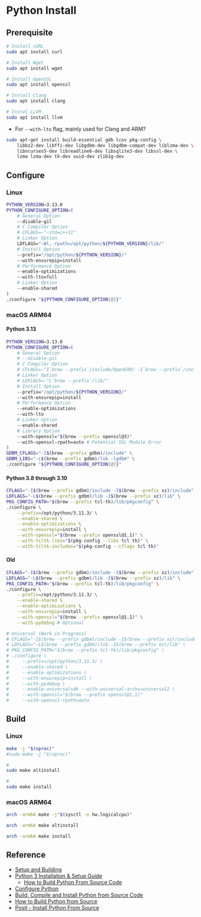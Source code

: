 # Python Install

## Prerequisite

```bash
# Install cURL
sudo apt install curl
```

```bash
# Install Wget
sudo apt install wget
```

```bash
# Install OpenSSL
sudo apt install openssl
```

```bash
# Install Clang
sudo apt install clang
```

```bash
# Instal LLVM
sudo apt install llvm
```
* For `--with-lto` flag, mainly used for Clang and ARM?

```bash
sudo apt-get install build-essential gdb lcov pkg-config \
    libbz2-dev libffi-dev libgdbm-dev libgdbm-compat-dev liblzma-dev \
    libncurses5-dev libreadline6-dev libsqlite3-dev libssl-dev \
    lzma lzma-dev tk-dev uuid-dev zlib1g-dev
```

## Configure

### Linux

```bash
PYTHON_VERSION=3.13.0
PYTHON_CONFIGURE_OPTION=(
    # General Option
    --disable-gil
    # C Compiler Option
    # CFLAGS=-"-std=c++11"
    # Linker Option
    LDFLAGS="-Wl,-rpath=/opt/python/${PYTHON_VERSION}/lib/"
    # Install Option
    --prefix="/opt/python/${PYTHON_VERSION}/"
    --with-ensurepip=install
    # Performance Option
    --enable-optimizations
    --with-lto=full
    # Linker Option
    --enable-shared
)
./configure "${PYTHON_CONFIGURE_OPTION[@]}"
```

### macOS ARM64

#### Python 3.13

```bash
PYTHON_VERSION=3.13.0
PYTHON_CONFIGURE_OPTION=(
    # General Option
    # --disable-gil
    # C Compiler Option
    # CFLAGS=-"I`brew --prefix`/include/OpenEXR/ -I`brew --prefix`/include/Imath/ -std=c++11"
    # Linker Option
    # LDFLAGS=-"L`brew --prefix`/lib/"
    # Install Option
    --prefix="/opt/python/${PYTHON_VERSION}/"
    --with-ensurepip=install
    # Performance Option
    --enable-optimizations
    --with-lto
    # Linker Option
    --enable-shared
    # Library Option
    --with-openssl="$(brew --prefix openssl@3)"
    --with-openssl-rpath=auto # Potential SSL Module Error
)
GDBM_CFLAGS="-I$(brew --prefix gdbm)/include" \
GDBM_LIBS="-L$(brew --prefix gdbm)/lib -lgdbm" \
./configure "${PYTHON_CONFIGURE_OPTION[@]}"
```

#### Python 3.8 through 3.10

```bash
CFLAGS="-I$(brew --prefix gdbm)/include -I$(brew --prefix xz)/include" \
LDFLAGS="-L$(brew --prefix gdbm)/lib -I$(brew --prefix xz)/lib" \
PKG_CONFIG_PATH="$(brew --prefix tcl-tk)/lib/pkgconfig" \
./configure \
    --prefix=/opt/python/3.11.3/ \
    --enable-shared \
    --enable-optimizations \
    --with-ensurepip=install \
    --with-openssl="$(brew --prefix openssl@1.1)" \
    --with-tcltk-libs="$(pkg-config --libs tcl tk)" \
    --with-tcltk-includes="$(pkg-config --cflags tcl tk)"
```

#### Old

```bash
CFLAGS="-I$(brew --prefix gdbm)/include -I$(brew --prefix xz)/include" \
LDFLAGS="-L$(brew --prefix gdbm)/lib -I$(brew --prefix xz)/lib" \
PKG_CONFIG_PATH="$(brew --prefix tcl-tk)/lib/pkgconfig" \
./configure \
    --prefix=/opt/python/3.11.3/ \
    --enable-shared \
    --enable-optimizations \
    --with-ensurepip=install \
    --with-openssl="$(brew --prefix openssl@1.1)" \
    --with-pydebug # Optional

# Universal (Work in Progress)
# CFLAGS="-I$(brew --prefix gdbm)/include -I$(brew --prefix xz)/include" \
# LDFLAGS="-L$(brew --prefix gdbm)/lib -I$(brew --prefix xz)/lib" \
# PKG_CONFIG_PATH="$(brew --prefix tcl-tk)/lib/pkgconfig" \
# ./configure \
#     --prefix=/opt/python/3.11.3/ \
#     --enable-shared \
#     --enable-optimizations \
#     --with-ensurepip=install \
#     --with-pydebug \
#     --enable-universalsdk --with-universal-archs=universal2 \
#     --with-openssl="$(brew --prefix openssl@1.1)"
#     --with-openssl-rpath=auto
```

## Build

### Linux

```bash
make -j "$(nproc)"
#sudo make -j "$(nproc)"
```

```bash
#
sudo make altinstall
```

```bash
#
sudo make install
```

### macOS ARM64

```bash
arch -arm64 make -j"$(sysctl -n hw.logicalcpu)"
```

```bash
arch -arm64 make altinstall
```

```bash
arch -arm64 make install
```

## Reference
* [Setup and Building](https://devguide.python.org/getting-started/setup-building/)
* [Python 3 Installation & Setup Guide](https://realpython.com/installing-python/)
    * [How to Build Python From Source Code](https://realpython.com/installing-python/#how-to-build-python-from-source-code)
* [Configure Python](https://docs.python.org/dev/using/configure.html)
* [Build, Compile and Install Python from Source Code](https://www.build-python-from-source.com/)
* [How to Build Python from Source](https://www.devdungeon.com/content/how-build-python-source)
* [Posit - Install Python From Source](https://docs.posit.co/resources/install-python-source/)
